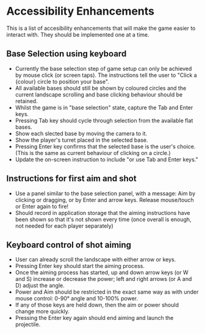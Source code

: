 # Accessibility Enhancements

This is a list of accesibility enhancements that will make the game easier to interact with.
They should be implemented one at a time.

## Base Selection using keyboard

- Currently the base selection step of game setup can only be achieved by mouse click (or screen taps). The instructions tell the user to "Click a {colour} circle to position your base".
- All available bases should still be shown by coloured circles and the current landscape scrolling and base clicking behaviour should be retained. 
- Whilst the game is in "base selection" state, capture the Tab and Enter keys.
- Pressing Tab key should cycle through selection from the available flat bases.
- Show each slected base by moving the camera to it.
- Show the player's turret placed in the selected base.
- Pressing Enter key confirms that the selected base is the user's choice. (This is the same as current behaviour of clicking on a circle.)
- Update the on-screen instruction to include "or use Tab and Enter keys."

## Instructions for first aim and shot

- Use a panel similar to the base selection panel, with a message:
  Aim by clicking or dragging,
  or by Enter and arrow keys.
  Release mouse/touch or Enter again to fire!
- Should record in application storage that the aiming instructions have been shown so that it's not shown every time (once overall is enough, not needed for each player separately)

## Keyboard control of shot aiming

- User can already scroll the landscape with either arrow or keys.
- Pressing Enter key should start the aiming process.
- Once the aiming process has started, up and down arrow keys (or W and S) increase or decrease the power; left and right arrows (or A and D) adjust the angle.
- Power and Aim should be restricted in the exact same way as with under mouse control: 0-90° angle and 10-100% power.
- If any of those keys are held down, then the aim or power should change more quickly.
- Pressing the Enter key again should end aiming and launch the projectile.